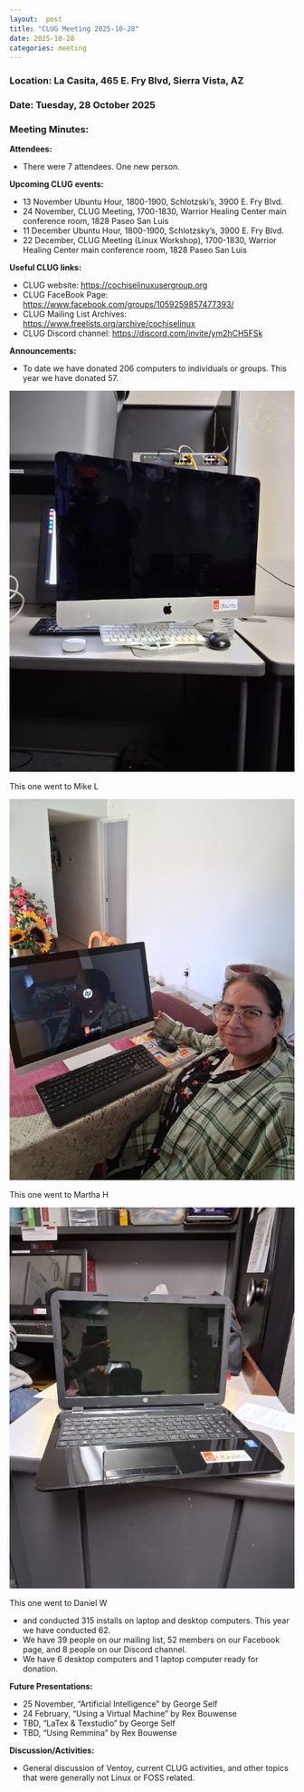 ```yaml
---
layout:  post
title: "CLUG Meeting 2025-10-28"
date: 2025-10-28
categories: meeting
---
```


### Location: La Casita, 465 E. Fry Blvd, Sierra Vista, AZ

### Date: Tuesday, 28 October 2025
### Meeting Minutes:

**Attendees:** 
 * There were 7 attendees.  One new person.

**Upcoming CLUG events:**
 * 13 November Ubuntu Hour, 1800-1900, Schlotzski’s, 3900 E. Fry Blvd.
 * 24 November, CLUG Meeting, 1700-1830, Warrior Healing Center main conference room, 1828 Paseo San Luis
 * 11 December Ubuntu Hour, 1800-1900, Schlotzsky’s, 3900 E. Fry Blvd.
 * 22 December, CLUG Meeting (Linux Workshop), 1700-1830, Warrior Healing Center main conference room, 1828 Paseo San Luis

**Useful CLUG links:**
 * CLUG website:  https://cochiselinuxusergroup.org
 * CLUG FaceBook Page:  https://www.facebook.com/groups/1059259857477393/
 * CLUG Mailing List Archives: https://www.freelists.org/archive/cochiselinux
 * CLUG Discord channel:  https://discord.com/invite/ym2hCH5FSk

**Announcements:**
 * To date we have donated 206 computers to individuals or groups.  This year we have donated 57.
 
![alt text](https://raw.githubusercontent.com/CochiseLinuxUsersGroup/CochiseLinuxUsersGroup.github.io/master/images2/resizecom_computer_donated_to_mike_lopez.jpg)

 This one went to Mike L
 
![alt text](https://raw.githubusercontent.com/CochiseLinuxUsersGroup/CochiseLinuxUsersGroup.github.io/master/images2/resizecom_computer_donated_to_martha_harris.jpg)

 This one went to Martha H

![alt text](https://raw.githubusercontent.com/CochiseLinuxUsersGroup/CochiseLinuxUsersGroup.github.io/master/images2/resizecom_computer_donated_to_daniel_wallis.jpg)

 This one went to Daniel W

 * and conducted 315 installs on laptop and desktop computers.  This year we have conducted 62.
 * We have 39 people on our mailing list, 52 members on our Facebook page, and 8 people on our Discord channel.
 * We have 6 desktop computers and 1 laptop computer ready for donation.

**Future Presentations:**
 * 25 November, “Artificial Intelligence” by George Self
 * 24 February, “Using a Virtual Machine” by Rex Bouwense
 * TBD, “LaTex & Texstudio” by George Self
 * TBD, “Using Remmina” by Rex Bouwense

**Discussion/Activities:**
 * General discussion of Ventoy, current CLUG activities, and other topics that were generally not Linux or FOSS related.
 
